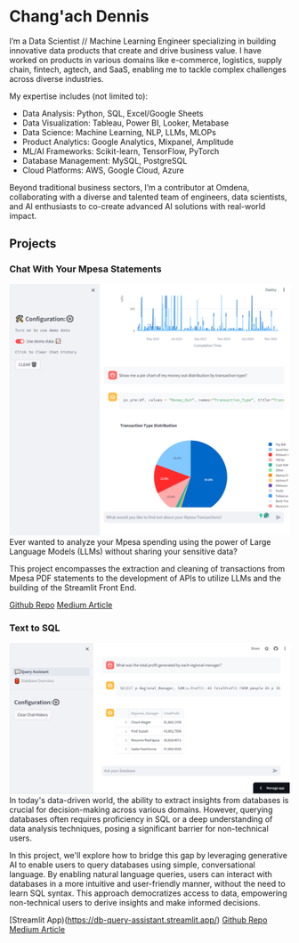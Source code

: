 # Chang'ach Dennis
I’m a Data Scientist // Machine Learning Engineer specializing in building innovative data products that create and drive business value. I have worked on products in various domains like e-commerce, logistics, supply chain, fintech, agtech, and SaaS, enabling me to tackle complex challenges across diverse industries.

My expertise includes (not limited to):
- Data Analysis: Python, SQL, Excel/Google Sheets
- Data Visualization: Tableau, Power BI, Looker, Metabase 
- Data Science: Machine Learning, NLP, LLMs, MLOPs
- Product Analytics: Google Analytics, Mixpanel, Amplitude
- ML/AI Frameworks: Scikit-learn, TensorFlow, PyTorch
- Database Management: MySQL, PostgreSQL
- Cloud Platforms: AWS, Google Cloud, Azure

Beyond traditional business sectors, I’m a contributor at Omdena, collaborating with a diverse and talented team of engineers, data scientists, and AI enthusiasts to co-create advanced AI solutions with real-world impact.

## Projects
### Chat With Your Mpesa Statements
![Chat with Mpesa](/assets/Home_Page.png)
Ever wanted to analyze your Mpesa spending using the power of Large Language Models (LLMs) without sharing your sensitive data?

This project encompasses the extraction and cleaning of transactions from Mpesa PDF statements to the development of APIs to utilize LLMs and the building of the Streamlit Front End.

[Github Repo](https://github.com/DennisChangach/Chat-With-Your-Mpesa-Statements)
[Medium Article](https://bit.ly/493WzyP)


### Text to SQL
![Text to SQL](assets/db_query.png)
In today's data-driven world, the ability to extract insights from databases is crucial for decision-making across various domains. However, querying databases often requires proficiency in SQL or a deep understanding of data analysis techniques, posing a significant barrier for non-technical users.

In this project, we'll explore how to bridge this gap by leveraging generative AI to enable users to query databases using simple, conversational language. By enabling natural language queries, users can interact with databases in a more intuitive and user-friendly manner, without the need to learn SQL syntax. This approach democratizes access to data, empowering non-technical users to derive insights and make informed decisions.

[Streamlit App)(https://db-query-assistant.streamlit.app/)
[Github Repo](https://github.com/DennisChangach/Text_To_SQL_Superstore_Dataset)
[Medium Article](https://medium.com/@kogeidennis/chat-with-your-database-simplifying-database-queries-a81d80d990e3)
